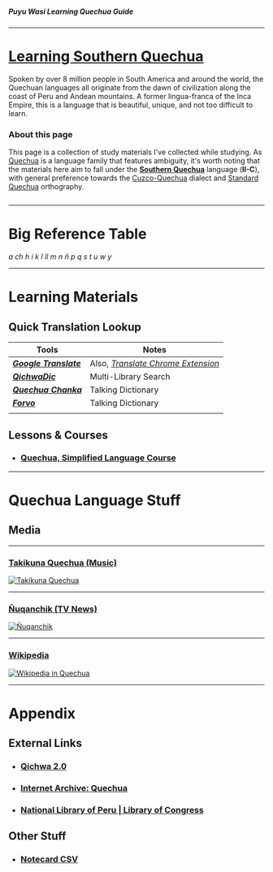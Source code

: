 ##### *Puyu Wasi Learning Quechua Guide*

--- 

# **<u>Learning Southern Quechua</u>**

Spoken by over 8 million people in South America and around the world, the Quechuan languages all originate from the dawn of civilization along the coast of Peru and Andean mountains. A former lingua-franca of the Inca Empire, this is a language that is beautiful, unique, and not too difficult to learn.

### About this page

This page is a collection of study materials I've collected while studying. As [Quechua](https://en.wikipedia.org/wiki/Quechuan_languages) is a language family that features ambiguity, it's worth noting that the materials here aim to fall under the [**Southern Quechua**](https://en.wikipedia.org/wiki/Southern_Quechua) language (**II-C**), with general preference towards the [Cuzco-Quechua](https://en.wikipedia.org/wiki/Cuzco_Quechua_language) dialect and [Standard Quechua](https://en.wikipedia.org/wiki/Quechua_alphabet) orthography.

<img title="" src="https://upload.wikimedia.org/wikipedia/commons/thumb/f/fa/Quechuan_distribution.svg/521px-Quechuan_distribution.svg.png" alt="" data-align="inline">

---

# Big Reference Table

*a  ch  h  i  k  l  ll  m  n  ñ  p  q  s  t  u  w  y*

 ---

# Learning Materials

## Quick Translation Lookup

| Tools                                                                            | Notes                                                                                                                                   |
| -------------------------------------------------------------------------------- | --------------------------------------------------------------------------------------------------------------------------------------- |
| [***Google Translate***](https://translate.google.com/?sl=en&tl=qu&op=translate) | Also, [*Translate Chrome Extension*](https://chrome.google.com/webstore/detail/google-translate/aapbdbdomjkkjkaonfhkkikfgjllcleb?hl=en) |
| [***QichwaDic***](https://www.dic.qichwa.net/#/)                                 | Multi-Library Search                                                                                                                    |
| [***Quechua Chanka***](http://talkingdictionary.swarthmore.edu/quechua_chanka/)  | Talking Dictionary                                                                                                                      |
| [***Forvo***](https://forvo.com/languages/qu/)                                   | Talking Dictionary                                                                                                                      |
|                                                                                  |                                                                                                                                         |

## Lessons & Courses

- ### [Quechua, Simplified Language Course](https://www.vanenos.com/en/others/quechua-language-introduction/quechua-language-introduction/)

---

# Quechua Language Stuff

## Media

---

### [Takikuna Quechua (Music)](https://www.youtube.com/watch?=6R7zGDp_wsQ&list=PLP1RQ_FSfiQ7VdNpyAb852fLMrfCgLZaV)

[![Takikuna Quechua](https://img.youtube.com/vi/6R7zGDp_wsQ/0.jpg)](https://www.youtube.com/watch?=6R7zGDp_wsQ&list=PLP1RQ_FSfiQ7VdNpyAb852fLMrfCgLZaV)

---

### [Ñuqanchik (TV News)](https://www.youtube.com/watch?=CGgB6RMM9dA&list=PLtU1EVPSjC2D6m6kxukp8LjOl_BEMC3JP)

[![Ñuqanchik](https://img.youtube.com/vi/HQx9pbs1wJY/0.jpg)](https://www.youtube.com/watch?=CGgB6RMM9dA&list=PLtU1EVPSjC2D6m6kxukp8LjOl_BEMC3JP)

---

### [Wikipedia](https://qu.wikipedia.org/wiki/Main_Page)

[![Wikipedia in Quechua](https://qu.wikipedia.org/static/images/project-logos/quwiki-1.5x.png)](https://qu.wikipedia.org/wiki/Main_Page) 

---

# Appendix

## External Links

- ### [Qichwa 2.0](https://qu.wikipedia.org/wiki/Main_Page)

- ### [Internet Archive: Quechua](https://archive.org/search.php?query=quechua)

- ### [National Library of Peru | Library of Congress](https://www.loc.gov/search/?all=true&fa=partof:national+library+of+peru)

## Other Stuff

- ### [Notecard CSV](https://archive.org/search.php?query=quechua)
